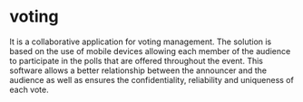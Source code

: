 voting
======

It is a collaborative application for voting management. The solution is based on the use of mobile devices allowing each member of the audience to participate in the polls that are offered throughout the event. This software allows a better relationship between the announcer and the audience as well as ensures the confidentiality, reliability and uniqueness of each vote.
